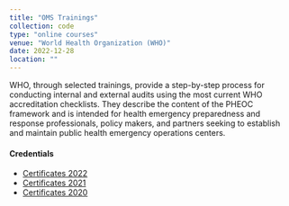 ```yaml
---
title: "OMS Trainings"
collection: code
type: "online courses"
venue: "World Health Organization (WHO)"
date: 2022-12-28
location: ""
---
```

WHO, through selected trainings, provide a step-by-step process for conducting internal and external audits using the most current WHO accreditation checklists. They describe the content of the PHEOC framework and is intended for health emergency preparedness and response professionals, policy makers, and partners seeking to establish and maintain public health emergency operations centers.
#### Credentials
* [Certificates 2022](../../files/certificates_oms_2022.pdf)
* [Certificates 2021](../../files/certificates_oms_2021.pdf)
* [Certificates 2020](../../files/certificates_oms_2020.pdf)

